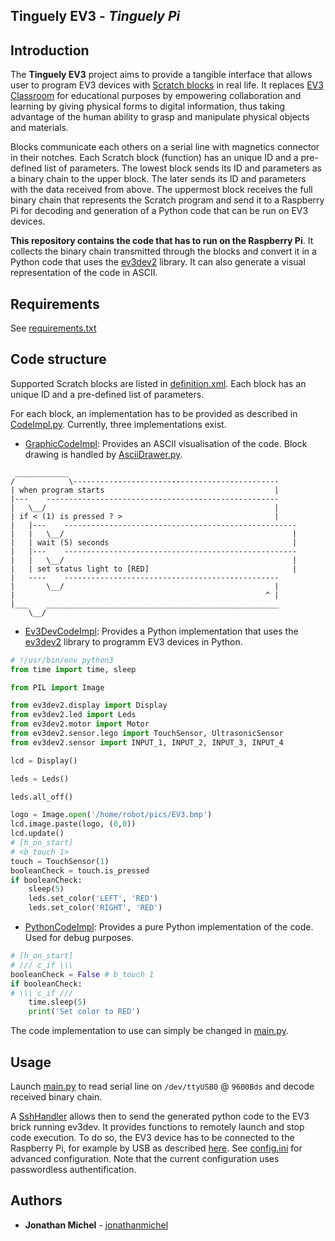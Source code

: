 ## Tinguely EV3 - *Tinguely Pi*

## Introduction

The **Tinguely EV3** project aims to provide a tangible interface that allows user to program EV3 devices with [Scratch blocks](https://scratch.mit.edu/ev3) in real life. It replaces [EV3 Classroom](https://education.lego.com/en-us/downloads/mindstorms-ev3/software#downloads) for educational purposes by empowering collaboration and learning by giving physical forms to digital information, thus taking advantage of the human ability to grasp and manipulate physical objects and materials. 

Blocks communicate each others on a serial line with magnetics connector in their notches. Each Scratch block (function) has an unique ID and a pre-defined list of parameters. The lowest block sends its ID and parameters as a binary chain to the upper block. The later sends its ID and parameters with the data received from above. The uppermost block receives the full binary chain that represents the Scratch program and send it to a Raspberry Pi for decoding and generation of a Python code that can be run on EV3 devices.   

**This repository contains the code that has to run on the Raspberry Pi**. It collects the binary chain transmitted through the blocks and convert it in a Python code that uses the [ev3dev2](https://pypi.org/project/python-ev3dev2/) library. It can also generate a visual representation of the code in ASCII.   



## Requirements
See [requirements.txt](requirements.txt)

## Code structure

Supported Scratch blocks are listed in [definition.xml](definition.xml). Each block has an unique ID and a pre-defined list of parameters.

For each block, an implementation has to be provided as described in [CodeImpl.py](CodeImplementations/CodeImpl.py). Currently, three implementations exist.   

- [GraphicCodeImpl](CodeImplementations/GraphicCodeImpl.py): Provides an ASCII visualisation of the code. Block drawing is handled by [AsciiDrawer.py](CodeImplementations/AsciiDrawer.py).

```
 ____________
/            \----------------------------------------------
| when program starts                                      |
|---    ----------------------------------------------------
|   \__/                                                   |
| if < (1) is pressed ? >                                  |
|   |---    ----------------------------------------------------
|   |   \__/                                                   |
|   | wait (5) seconds                                         |
|   |---    ----------------------------------------------------
|   |   \__/                                                   |
|   | set status light to [RED]                                |
|   ----    ------------------------------------------------
|       \__/                                               |
|                                                        ^ |
|___    ____________________________________________________
    \__/
```
- [Ev3DevCodeImpl](CodeImplementations/Ev3DevCodeImpl.py): Provides a Python implementation that uses the [ev3dev2](https://pypi.org/project/python-ev3dev2/) library to programm EV3 devices in Python.

```python
# !/usr/bin/env python3
from time import time, sleep

from PIL import Image

from ev3dev2.display import Display
from ev3dev2.led import Leds
from ev3dev2.motor import Motor
from ev3dev2.sensor.lego import TouchSensor, UltrasonicSensor
from ev3dev2.sensor import INPUT_1, INPUT_2, INPUT_3, INPUT_4 

lcd = Display()

leds = Leds()

leds.all_off()

logo = Image.open('/home/robot/pics/EV3.bmp')
lcd.image.paste(logo, (0,0))
lcd.update()
# [h_on_start]
# <b_touch 1>
touch = TouchSensor(1)
booleanCheck = touch.is_pressed
if booleanCheck:
	sleep(5)
	leds.set_color('LEFT', 'RED')
	leds.set_color('RIGHT', 'RED')
```

- [PythonCodeImpl](CodeImplementations/PythonCodeImpl.py): Provides a pure Python implementation of the code. Used for debug purposes.

```python
# [h_on_start]
# /// c_if \\\
booleanCheck = False # b_touch 1
if booleanCheck:
# \\\ c_if /// 
	time.sleep(5)
	print('Set color to RED')
```
 
The code implementation to use can simply be changed in [main.py](https://github.com/jonathanmichel/SPS_TinguelyPi/blob/3f8258f3b07d2a0a95b04eca9ee21b15a865daf3/main.py#L16). 

## Usage

Launch [main.py](main.py) to read serial line on `/dev/ttyUSB0` @ `9600Bds` and decode received binary chain.

A [SshHandler](SshHandler.py) allows then to send the generated python code to the EV3 brick running ev3dev. It provides functions to remotely launch and stop code execution. To do so, the EV3 device has to be connected to the Raspberry Pi, for example by USB as described [here](https://www.ev3dev.org/docs/tutorials/connecting-to-the-internet-via-usb/). See [config.ini](config.ini) for advanced configuration. Note that the current configuration uses passwordless authentification.  
 
## Authors

* **Jonathan Michel** - [jonathanmichel](https://github.com/jonathanmichel) 